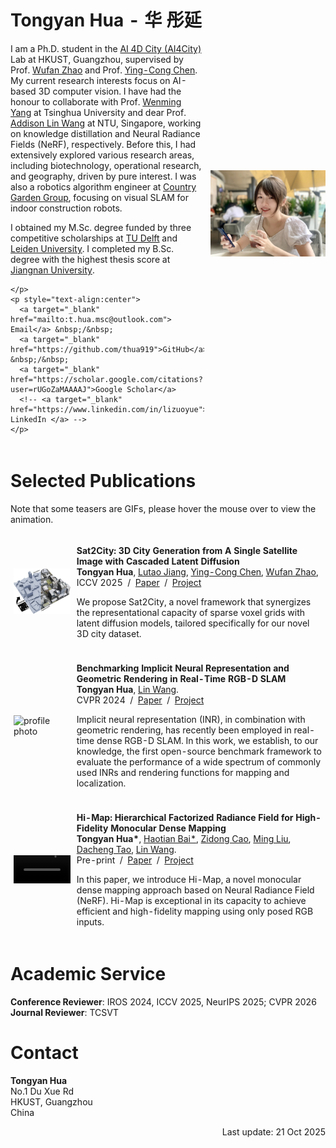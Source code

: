 <table style="width:100%;border:0px;border-spacing:0px;border-collapse:separate;margin-right:auto;margin-left:auto;">
<tbody>
<tr style="padding:0px">
  <td style="padding:1% 1% 1% 0%;width:62%;vertical-align:middle">
    <h1>
      Tongyan Hua - 华 彤延
    </h1>
    <p>
      <!-- <a target="_blank" href=""></a>-->
      I am a Ph.D. student in the <a target="_blank" href="http://www.ai4dcity.com/research/">AI 4D City (AI4City)</a> Lab
      at HKUST, Guangzhou, supervised by Prof. <a target="_blank" href="https://wufan-zhao.github.io/">Wufan Zhao</a> and Prof. <a target="_blank" href="https://www.yingcong.me/">Ying-Cong Chen</a>. 
      My current research interests focus on AI-based 3D computer vision. I have had the honour to collaborate with Prof. 
      <a target="_blank" href="https://scholar.google.com/citations?user=vsE4nKcAAAAJ&hl=zh-CN">Wenming Yang</a> at Tsinghua University and dear Prof. <a target="_blank" href="https://scholar.google.com/citations?user=SReb2csAAAAJ&hl=en">Addison Lin Wang</a> at NTU, Singapore, working on knowledge distillation and Neural Radiance Fields (NeRF), respectively. Before this, I had extensively explored various research areas, including biotechnology, operational research, and geography, driven by pure interest. I was also a robotics algorithm engineer at 
      <a target="_blank" href="https://en.bgy.com.cn/en/products/construction">Country Garden Group</a>, focusing on visual SLAM for indoor construction robots. 
    </p>
    <p>
I obtained my M.Sc. degree funded by three competitive scholarships at 
<a target="_blank" href="https://www.tudelft.nl/en/">TU Delft</a> and 
<a target="_blank" href="https://www.universiteitleiden.nl/en">Leiden University</a>. 
I completed my B.Sc. degree with the highest thesis score at 
<a target="_blank" href="https://english.jiangnan.edu.cn/">Jiangnan University</a>.

    </p>   
    <p style="text-align:center">
      <a target="_blank" href="mailto:t.hua.msc@outlook.com"> Email</a> &nbsp;/&nbsp;
      <a target="_blank" href="https://github.com/thua919">GitHub</a> &nbsp;/&nbsp;
      <a target="_blank" href="https://scholar.google.com/citations?user=rUGoZaMAAAAJ">Google Scholar</a>
      <!-- <a target="_blank" href="https://www.linkedin.com/in/lizuoyue"> LinkedIn </a> -->
    </p>
  </td>
  <td style="padding:2% 0% 1% 1%;width:38%;max-width:38%">
    <img style="width:100%;max-width:100%" alt="profile photo" src="fig/me_img.jpg">
  </td>
</tr>
</tbody>
</table>


<h1>Selected Publications</h1>
Note that some teasers are GIFs, please hover the mouse over to view the animation.

<table style="width:100%;border:0px;border-spacing:0px;border-collapse:separate;margin-right:auto;margin-left:auto;">
<tbody>

<tr>
  <td style="padding:1%;width:20%;max-width:20%;vertical-align:middle">
    <img style="width:100%;max-width:100%" alt="profile photo" src="fig/iccv25.png">
  </td>
  <td style="padding:1%;width:80%;max-width:80%">
    <p>
      <strong>Sat2City: 3D City Generation from A Single Satellite Image with Cascaded Latent Diffusion</strong>
      <br>
        <strong>Tongyan Hua</strong>, 
        <a target="_blank" href="https://lutao2021.github.io/">Lutao Jiang</a>,
      <a target="_blank" href="https://www.yingcong.me/">Ying-Cong Chen</a>,
      <a target="_blank" href="https://wufan-zhao.github.io/">Wufan Zhao</a>,
      <br>
      ICCV 2025 &nbsp;/&nbsp; 
      <a target="_blank" href="https://arxiv.org/abs/2507.04403">Paper</a> &nbsp;/&nbsp; 
      <a target="_blank" href="https://ai4city-hkust.github.io/Sat2City/">Project</a> 
    </p>
    <p>
      We propose Sat2City, a novel framework that synergizes the representational capacity of sparse voxel grids with latent diffusion models, tailored specifically for our novel 3D city dataset.
    </p>
  </td>
</tr>





<tr>
  <td style="padding:1%;width:20%;max-width:20%;vertical-align:middle">
    <img style="width:100%;max-width:100%" alt="profile photo" src="fig/cvpr24.png">
  </td>
  <td style="padding:1%;width:80%;max-width:80%">
    <p>
      <strong>Benchmarking Implicit Neural Representation and Geometric Rendering in Real-Time RGB-D SLAM</strong>
      <br>
        <strong>Tongyan Hua</strong>, 
        <a target="_blank" href="https://vlislab22.github.io/vlislab/linwang.html">Lin Wang</a>.
      <br>
      CVPR 2024 &nbsp;/&nbsp; 
      <a target="_blank" href="https://arxiv.org/abs/2403.19473">Paper</a> &nbsp;/&nbsp; 
      <a target="_blank" href="https://vlis2022.github.io/nerf-slam-benchmark/">Project</a> 
    </p>
    <p>
      Implicit neural representation (INR), in combination with geometric rendering, has recently been employed in real-time dense RGB-D SLAM. In this work, we establish, to our knowledge, the first open-source benchmark framework to evaluate the performance of a wide spectrum of commonly used INRs and rendering functions for mapping and localization. 
    </p>
  </td>
</tr>

<!-- <a target="_blank" href=""></a>-->

<!-- <tr>
  <td style="padding:1%;width:20%;max-width:20%;vertical-align:middle">
    <img style="width:100%;max-width:100%" alt="profile photo" src="assets/square_placeholder.jpg">
  </td>
  <td style="padding:1%;width:80%;max-width:80%">
    <p>
      <strong>
        Hi-Map: Hierarchical Factorized Radiance Field for High-Fidelity Monocular Dense Mapping
      </strong>
      <br>
        <strong>Tongyan Hua*</strong>, 
        <a target="_blank" href="https://hbai98.github.io/">Haotian Bai*</a>, 
      <a target="_blank" href="https://caozidong.github.io//">Zidong Cao</a>,
        <a target="_blank" href="https://ram-lab.com/people/">Ming Liu</a>,
      <a target="_blank" href="https://dr.ntu.edu.sg/cris/rp/rp02343">Dacheng Tao</a>,
        <a target="_blank" href="https://vlislab22.github.io/vlislab/linwang.html">Lin Wang</a>.
      <br>
      Pre-print &nbsp;/&nbsp; 
      <a target="_blank" href="https://arxiv.org/abs/2401.03203">Paper</a> &nbsp;/&nbsp; 
      <a target="_blank" href="https://vlis2022.github.io/fmap/">Project</a> 
    </p>
    <p>
      In this paper, we introduce Hi-Map, a novel monocular dense mapping approach based on Neural Radiance Field (NeRF). Hi-Map is exceptional in its capacity to achieve efficient and high-fidelity mapping using only posed RGB inputs. 
    </p>
  </td>
</tr>-->

<tr onmouseout="pre24_stop()" onmouseover="pre24_start()">
  <td style="padding:1%;width:20%;max-width:20%;line-height:0;vertical-align:middle">
    <video id="pre24_video" style="width:100%;max-width:100%;left:5%;opacity:1" muted loop>
      <source src="fig/pre24.mp4" type="video/mp4">Your browser does not support the video tag.
    </video>
    <script type="text/javascript">
      function pre24_start() {
        document.getElementById("pre24_video").play();
      }
      function pre24_stop() {
        document.getElementById("pre24_video").pause();
      }
    </script>
  </td>
  <td style="padding:1%;width:80%;max-width:80%">
    <p>
      <strong>
      Hi-Map: Hierarchical Factorized Radiance Field for High-Fidelity Monocular Dense Mapping
      </strong>
      <br>
        <strong>Tongyan Hua*</strong>, 
        <a target="_blank" href="https://hbai98.github.io/">Haotian Bai*</a>, 
      <a target="_blank" href="https://caozidong.github.io//">Zidong Cao</a>,
        <a target="_blank" href="https://ram-lab.com/people/">Ming Liu</a>,
      <a target="_blank" href="https://dr.ntu.edu.sg/cris/rp/rp02343">Dacheng Tao</a>,
        <a target="_blank" href="https://vlislab22.github.io/vlislab/linwang.html">Lin Wang</a>.
      <br>
      Pre-print &nbsp;/&nbsp; 
      <a target="_blank" href="https://arxiv.org/abs/2401.03203">Paper</a> &nbsp;/&nbsp; 
      <a target="_blank" href="https://vlis2022.github.io/fmap/">Project</a> 
    </p>
    <p>
      In this paper, we introduce Hi-Map, a novel monocular dense mapping approach based on Neural Radiance Field (NeRF). Hi-Map is exceptional in its capacity to achieve efficient and high-fidelity mapping using only posed RGB inputs. 
    </p>
  </td>
</tr> 

</tbody>
</table>



<h1>Academic Service</h1>
<p>
<strong>Conference Reviewer</strong>: IROS 2024, ICCV 2025, NeurIPS 2025; CVPR 2026
<br>
<strong>Journal Reviewer</strong>: TCSVT
</p>

<!-- 
<h1>Invited Talk</h1>

<table style="width:100%;border:0px;border-spacing:0px;border-collapse:separate;margin-right:auto;margin-left:auto;">
<tbody>

<tr style="padding:0px">
  <td style="padding:0%;width:85%;vertical-align:middle">
    Online Seminar <a target="_blank" href="https://mp.weixin.qq.com/s/7B971dhAjLTE33PkbXNung"> NeRF-SLAM Benchmark </a>, 3D视觉工坊
  </td>
  <td style="padding:0%;width:15%;max-width:15%;text-align:right">
    12 May 2024
  </td>
</tr> 


</tbody>
</table>
-->

<h1>Contact</h1>
<p>
<strong>Tongyan Hua</strong><br>
No.1 Du Xue Rd<br>
HKUST, Guangzhou<br>
China
</p>

<p align="right">Last update: 21 Oct 2025</p>

<script type="text/javascript">
  function setOpacity(elmId, targetOpacity, stepSize, stepTimeMs) {
    var elm = document.getElementById(elmId);
    var currentOpacity = parseFloat(elm.style.opacity);
    var numSteps = Math.ceil(Math.abs(targetOpacity - currentOpacity) / stepSize);
    stepSize = Math.abs(stepSize);
    if (targetOpacity < currentOpacity) {
      stepSize = -stepSize;
    }
    var i = 0;
    var k = window.setInterval(function() {
      if (i < (numSteps - 1)) {
        i++;
        elm.style.opacity = currentOpacity + i * stepSize;
      } else {
        elm.style.opacity = targetOpacity;
        clearInterval(k);
      }
    }, stepTimeMs);
  };
</script>
